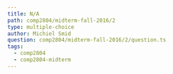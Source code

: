 ```yaml
---
title: N/A
path: comp2804/midterm-fall-2016/2
type: multiple-choice
author: Michiel Smid
question: comp2804/midterm-fall-2016/2/question.ts
tags:
  - comp2804
  - comp2804-midterm
---
```

